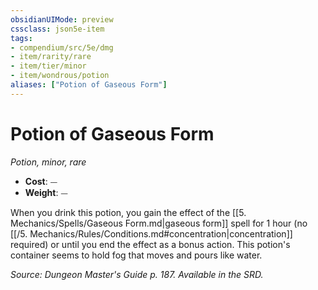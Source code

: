 ```yaml
---
obsidianUIMode: preview
cssclass: json5e-item
tags:
- compendium/src/5e/dmg
- item/rarity/rare
- item/tier/minor
- item/wondrous/potion
aliases: ["Potion of Gaseous Form"]
---
```

# Potion of Gaseous Form
*Potion, minor, rare*  

- **Cost**: ⏤
- **Weight**: ⏤

When you drink this potion, you gain the effect of the [[5. Mechanics/Spells/Gaseous Form.md\|gaseous form]] spell for 1 hour (no [[/5. Mechanics/Rules/Conditions.md#concentration\|concentration]] required) or until you end the effect as a bonus action. This potion's container seems to hold fog that moves and pours like water.

*Source: Dungeon Master's Guide p. 187. Available in the SRD.*